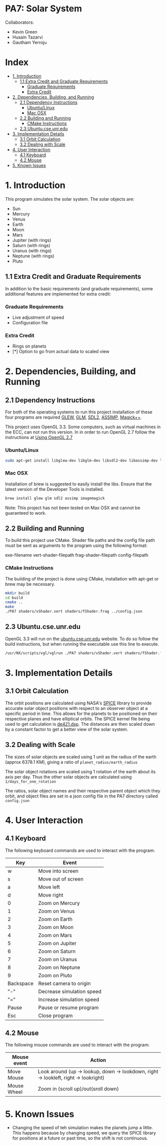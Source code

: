 # PA7: Solar System

Collaborators:
- Kevin Green  
- Husain Tazarvi  
- Gautham Yerroju

# Index
<!-- TOC updateOnSave:false -->

- [1. Introduction](#1-introduction)
    - [1.1 Extra Credit and Graduate Requirements](#11-extra-credit-and-graduate-requirements)
        - [Graduate Requirements](#graduate-requirements)
        - [Extra Credit](#extra-credit)
- [2. Dependencies, Building, and Running](#2-dependencies-building-and-running)
    - [2.1 Dependency Instructions](#21-dependency-instructions)
        - [Ubuntu/Linux](#ubuntulinux)
        - [Mac OSX](#mac-osx)
    - [2.2 Building and Running](#22-building-and-running)
        - [CMake Instructions](#cmake-instructions)
    - [2.3 Ubuntu.cse.unr.edu](#23-ubuntucseunredu)
- [3. Implementation Details](#3-implementation-details)
    - [3.1 Orbit Calculation](#31-orbit-calculation)
    - [3.2 Dealing with Scale](#32-dealing-with-scale)
- [4. User Interaction](#4-user-interaction)
    - [4.1 Keyboard](#41-keyboard)
    - [4.2 Mouse](#42-mouse)
- [5. Known Issues](#5-known-issues)

<!-- /TOC -->

# 1. Introduction

This program simulates the solar system. The solar objects are:  
- Sun
- Mercury  
- Venus  
- Earth
- Moon
- Mars
- Jupiter (with rings)
- Saturn (with rings)
- Uranus (with rings)
- Neptune (with rings)
- Pluto

## 1.1 Extra Credit and Graduate Requirements

In addition to the basic requirements (and graduate requirements), some additional features are implemented for extra credit:

### Graduate Requirements
- Live adjustment of speed
- Configuration file

### Extra Credit
- Rings on planets
- [*] Option to go from actual data to scaled view

# 2. Dependencies, Building, and Running

## 2.1 Dependency Instructions
For both of the operating systems to run this project installation of these four programs are required [GLEW](http://glew.sourceforge.net/), [GLM](http://glm.g-truc.net/0.9.7/index.html), [SDL2](https://wiki.libsdl.org/Tutorials), [ASSIMP](http://www.assimp.org/lib_html/index.html), [Magick++](http://www.imagemagick.org/Magick++/).

This project uses OpenGL 3.3. Some computers, such as virtual machines in the ECC, can not run this version. In in order to run OpenGL 2.7 follow the instructions at [Using OpenGL 2.7](https://github.com/HPC-Vis/computer-graphics/wiki/Using-OpenGL-2.7)

### Ubuntu/Linux
```bash
sudo apt-get install libglew-dev libglm-dev libsdl2-dev libassimp-dev libmagick++-dev
```

### Mac OSX
Installation of brew is suggested to easily install the libs. Ensure that the latest version of the Developer Tools is installed.
```bash
brew install glew glm sdl2 assimp imagemagick
```
Note: This project has not been tested on Max OSX and cannot be guaranteed to work.

## 2.2 Building and Running
To build this project use CMake. Shader file paths and the config file path must be sent as arguments to the program using the following format:  

exe-filename vert-shader-filepath frag-shader-filepath config-filepath  

### CMake Instructions
The building of the project is done using CMake, installation with apt-get or brew may be necessary.

```bash
mkdir build
cd build
cmake ..
make
./PA7 shaders/vShader.vert shaders/fShader.frag ../config.json
```

## 2.3 Ubuntu.cse.unr.edu
OpenGL 3.3 will run on the [ubuntu.cse.unr.edu](https://ubuntu.cse.unr.edu/) website. To do so follow the build instructions, but when running the executable use this line to execute.
```bash
/usr/NX/scripts/vgl/vglrun ./PA7 shaders/vShader.vert shaders/fShader.frag models/sun.obj
```

# 3. Implementation Details

## 3.1 Orbit Calculation

The orbit positions are calculated using NASA's [SPICE](https://naif.jpl.nasa.gov/naif/toolkit.html) library to provide accurate solar object positions with respect to an observer object at a specific period in time. This allows for the planets to be positioned on their respective planes and have elliptical orbits. The SPICE kernel file being used to get calculation is [de421.dsp](http://naif.jpl.nasa.gov/pub/naif/generic_kernels/spk/planets/a_old_versions/de421.cmt). The distances are then scaled down by a constant factor to get a better view of the solar system.

## 3.2 Dealing with Scale

The sizes of solar objects are scaled using 1 unit as the radius of the earth (approx 6378.1 KM), giving a ratio of ```planet_radius/earth_radius```

The solar object rotations are scaled using 1 rotation of the earth about its axis per day. Thus the other solar objects are calculated using ```1/days_for_one_rotation```

The ratios, solar object names and their respective parent object which they orbit, and object files are set in a json config file in the PA7 directory called ```config.json```

# 4. User Interaction

## 4.1 Keyboard

The following keyboard commands are used to interact with the program:

|Key|Event|
|---|-----|
|w|Move into screen|
|s|Move out of screen|
|a|Move left|
|d|Move right|
|0|Zoom on Mercury|
|1|Zoom on Venus|
|2|Zoom on Earth|
|3|Zoom on Moon|
|4|Zoom on Mars|
|5|Zoom on Jupiter|
|6|Zoom on Saturn|
|7|Zoom on Uranus|
|8|Zoom on Neptune|
|9|Zoom on Pluto|
|Backspace|Reset camera to origin|
|"-"|Decrease simulation speed|
|"="|Increase simulation speed|
|Pause|Pause or resume program|
|Esc|Close program|

## 4.2 Mouse

The following mouse commands are used to interact with the program:

|Mouse event|Action|
|---|-----|
|Move Mouse|Look around (up -> lookup, down -> lookdown, right -> lookleft, right -> lookright)|
|Mouse Wheel|Zoom in (scroll up)/out(sroll down)|

# 5. Known Issues

- Changing the speed of teh simulation makes the planets jump a little. This happens because by changing speed, we query the SPICE library for positions at a future or past time, so the shift is not continuous.